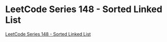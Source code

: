 # LeetCode Series 148 - Sorted Linked List
[LeetCode Series 148 - Sorted Linked List](https://aiwithcloud.com/2022/09/19/leetcode_series_148___sorted_linked_list/)